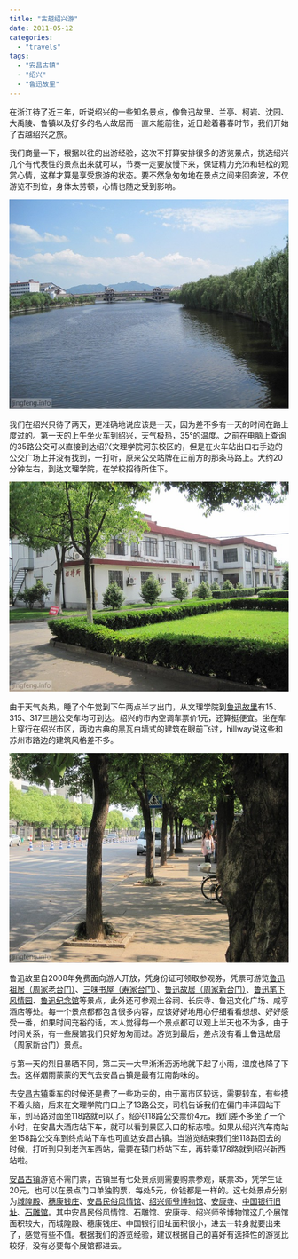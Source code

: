 ```yaml
---
title: "古越绍兴游"
date: 2011-05-12
categories: 
  - "travels"
tags: 
  - "安昌古镇"
  - "绍兴"
  - "鲁迅故里"
---
```


在浙江待了近三年，听说绍兴的一些知名景点，像鲁迅故里、兰亭、柯岩、沈园、大禹陵、鲁镇以及好多的名人故居而一直未能前往，近日趁着暮春时节，我们开始了古越绍兴之旅。

我们商量一下，根据以往的出游经验，这次不打算安排很多的游览景点，挑选绍兴几个有代表性的景点出来就可以，节奏一定要放慢下来，保证精力充沛和轻松的观赏心情，这样才算是享受旅游的状态。要不然急匆匆地在景点之间来回奔波，不仅游览不到位，身体太劳顿，心情也随之受到影响。

![绍兴文理学院](images/5711883269_fc39ef087a_z.jpg)

我们在绍兴只待了两天，更准确地说应该是一天，因为差不多有一天的时间在路上度过的。第一天的上午坐火车到绍兴，天气极热，35°的温度。之前在电脑上查询的35路公交可以直接到达绍兴文理学院河东校区的，但是在火车站出口右手边的公交广场上并没有找到，一打听，原来公交站牌在正前方的那条马路上。大约20分钟左右，到达文理学院，在学校招待所住下。

![绍兴文理学院](images/5712444726_ddbb40b7e8_z.jpg)

由于天气炎热，睡了个午觉到下午两点半才出门，从文理学院到[鲁迅故里](https://www.jfsay.com/archives/283.html "35℃鲁迅故里游")有15、315、317三趟公交车均可到达。绍兴的市内空调车票价1元，还算挺便宜。坐在车上穿行在绍兴市区，两边古典的黑瓦白墙式的建筑在眼前飞过，hillway说这些和苏州市路边的建筑风格差不多。

![绍兴文理学院](images/5712445248_4e9198b7a2_z.jpg)

鲁迅故里自2008年免费面向游人开放，凭身份证可领取参观券，凭票可游览[鲁迅祖居（周家老台门）](https://www.jfsay.com/archives/284.html "寻访周家台门")、[三味书屋（寿家台门）](https://www.jfsay.com/archives/288.html "从三味书屋到百草园")、[鲁迅故居（周家新台门）](https://www.jfsay.com/archives/284.html "寻访周家台门")、[鲁迅笔下风情园](https://www.jfsay.com/archives/283.html "35℃鲁迅故里游")、[鲁迅纪念馆](https://www.jfsay.com/archives/283.html "35℃鲁迅故里游")等景点，此外还可参观土谷祠、长庆寺、鲁迅文化广场、咸亨酒店等处。每一个景点都都包含很多内容，应该好好地用心仔细看看想想、好好感受一番，如果时间充裕的话，本人觉得每一个景点都可以观上半天也不为多，由于时间关系，有一些展馆我们只好匆匆而过。游览到最后，差点没有看上鲁迅故居（周家新台门）景点。

与第一天的烈日暴晒不同，第二天一大早淅淅沥沥地就下起了小雨，温度也降了下去。这样烟雨蒙蒙的天气去安昌古镇是最有江南韵味的。

去[安昌古镇](https://www.jfsay.com/archives/285.html "安昌古镇·旧时光")乘车的时候还是费了一些功夫的，由于离市区较远，需要转车，有些摸不着头脑，后来在文理学院门口上了13路公交，司机告诉我们在偏门丰泽园站下车，到马路对面坐118路就可以了。绍兴118路公交票价4元，我们差不多坐了一个小时，在安昌大酒店站下车，就可以看到景区入口的标志啦。如果从绍兴汽车南站坐158路公交车到终点站下车也可直达安昌古镇。当游览结束我们坐118路回去的时候，打听到只到老汽车西站，需要在辕门桥站下车，再转乘178路就到绍兴新西站啦。

[安昌古镇](https://www.jfsay.com/archives/285.html "安昌古镇·旧时光")游览不需门票，古镇里有七处景点则需要购票参观，联票35，凭学生证20元，也可以在景点门口单独购票，每处5元，价钱都是一样的。这七处景点分别为[城隍殿](https://www.jfsay.com/archives/290.html "安昌古镇的庙宇")、[穗康钱庄](https://www.jfsay.com/archives/287.html "安昌师爷与钱庄")、[安昌民俗风情馆](https://www.jfsay.com/archives/286.html "安昌古镇风情展")、[绍兴师爷博物馆](https://www.jfsay.com/archives/287.html "安昌师爷与钱庄")、[安康寺](https://www.jfsay.com/archives/290.html "安昌古镇的庙宇")、[中国银行旧址](https://www.jfsay.com/archives/287.html "安昌师爷与钱庄")、[石雕馆](https://www.jfsay.com/archives/289.html "安昌的石雕")。其中安昌民俗风情馆、石雕馆、安康寺、绍兴师爷博物馆这几个展馆面积较大，而城隍殿、穗康钱庄、中国银行旧址面积很小，进去一转身就要出来了，感觉有些不值。根据我们的游览经验，建议根据自己的喜好有选择性的游览比较好，没有必要每个展馆都进去。
